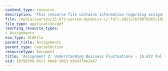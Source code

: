 ```yaml
---
content_type: resource
description: "This resource file contains information regarding assignment 2.\r\n"
file: /media/courses/15-872-system-dynamics-ii-fall-2013/1b79076bb5c16be81bb3d3a4374e2a47_MIT15_872F13_ass2.pdf
file_type: application/pdf
learning_resource_types:
- Assignments
ocw_type: OCWFile
parent_title: Assignments
parent_type: CourseSection
resourcetype: Document
title: 'Assignment 2: Understanding Business Fluctuations - 15.872 Fall 2013'
uid: 1b79076b-b5c1-6be8-1bb3-d3a4374e2a47
---
```

